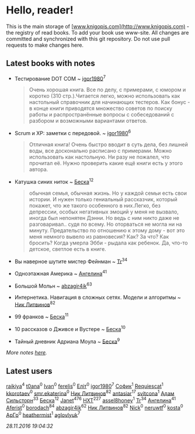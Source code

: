 # Hello, reader!
This is the main storage of [www.knigopis.com](http://www.knigopis.com) - the registry of read books.
To add your book use www-site. All changes are committed and synchronized with this git repository.
Do not use pull requests to make changes here.


## Latest books with notes
* Тестирование DOT COM ~ [igor1980](users/100/100003094239547-facebook)<sup>7</sup>
    > Очень хорошая книга. Все по делу, с примерами, с юмором и коротко (310 стр.).Читается легко, можно использовать как настольный справочник для начинающих тестеров. Как бонус - в конце книги приводятся множество советов по поиску работы и распространённые вопросы с собеседований с разбором и возможными вариантами ответов.

* Scrum и XP: заметки с передовой. ~ [igor1980](users/100/100003094239547-facebook)<sup>6</sup>
    > Отличная книга! Очень быстро вводит в суть дела, без лишней воды, все досконально расписано с примерами. Можно использовать как настольную. Ни разу не пожалел, что прочитал её. Нужно проверить какие ещё книги есть у этого автора.

* Катушка синих ниток ~ [Беска](users/157/1577468-vkontakte)<sup>12</sup>
    > обычная семья, обычная жизнь. Но у каждой семьи есть свои истории. И нужен только гениальный рассказчик, который покажет, что же такого особенного в них.Легко, без депрессии, особых негативных эмоций у меня не вызвало, иногда был непонятен Дэнни. Но ведь с ним никто даже не разговаривал.. судя по всему.  Но оторваться не могла ни на минуту. Предательство по отношению к этому дому - вот это меня немного вывело из равновесия? Как? За что? Как бросить? Когда умерла Эбби - рыдала как ребенок. Да, что-то детское, светлое есть в книге.

* Вы наверное шутите мистер Фейнман ~ [Tr](users/122/12282474-vkontakte)<sup>34</sup>

* Одноэтажная Америка ~ [Ангелина](users/837/83788782-vkontakte)<sup>41</sup>

* Большой Мольн ~ [abzagir4ik](users/362/3621623-vkontakte)<sup>63</sup>

* Интернетика. Навигация в сложных сетях. Модели и алгоритмы ~ [Ник Литвинов](users/lec/leczQ3Eya3-linkedin)<sup>82</sup>

* 99 франков ~ [Беска](users/157/1577468-vkontakte)<sup>11</sup>

* 10 рассказов о Дживсе и Вустере ~ [Беска](users/157/1577468-vkontakte)<sup>10</sup>

* Тайный дневник Адриана Моула ~ [Беска](users/157/1577468-vkontakte)<sup>9</sup>


_More notes [here](latest_books_with_notes.md)._


## Latest users
[raikiya](users/384/384194935-vkontakte)<sup>4</sup> 
[t0ana](users/279/279924540-vkontakte)<sup>0</sup> 
[Ivan](users/111/111629067695534050209-google)<sup>0</sup> 
[ferelis](users/246/246727869-vkontakte)<sup>0</sup> 
[Еліт](users/182/1825041101100550-facebook)<sup>0</sup> 
[igor1980](users/100/100003094239547-facebook)<sup>7</sup> 
[Софик](users/377/37777569-vkontakte)<sup>1</sup> 
[Requiescat](users/392/392839308-vkontakte)<sup>1</sup> 
[kkorotaev](users/552/5528389-vkontakte)<sup>0</sup> 
[smr.ekaterina](users/349/34912923-vkontakte)<sup>0</sup> 
[Ник Литвинов](users/241/241974816-vkontakte)<sup>82</sup> 
[antasiar](users/688/68827372-vkontakte)<sup>17</sup> 
[svitcona](users/405/40591581-vkontakte)<sup>1</sup> 
[Адам Сильсторн](users/253/253918564-vkontakte)<sup>33</sup> 
[Беска](users/157/1577468-vkontakte)<sup>12</sup> 
[Janet](users/205/20565064-vkontakte)<sup>476</sup> 
[HXT](users/100/100002563462782-facebook)<sup>227</sup> 
[assel8honey](users/278/278197993-vkontakte)<sup>1</sup> 
[Tr](users/122/12282474-vkontakte)<sup>34</sup> 
[Ангелина](users/837/83788782-vkontakte)<sup>41</sup> 
[Aferist](users/126/1260438620656982-facebook)<sup>0</sup> 
[borodach](users/157/15706320-vkontakte)<sup>84</sup> 
[abzagir4ik](users/362/3621623-vkontakte)<sup>62</sup> 
[Ник Литвинов](users/lec/leczQ3Eya3-linkedin)<sup>82</sup> 
[Nick](users/118/118390303977872287066-google)<sup>0</sup> 
[neruwtf](users/101/101038216126732796086-googleplus)<sup>0</sup> 
[kosta](users/126/12661513-vkontakte)<sup>0</sup> 
[АрГр](users/114/114189956128762241005-google)<sup>0</sup> 
[heathermist](users/270/270249728-vkontakte)<sup>1</sup> 
[aglovlyuk](users/113/113033184709492089410-google)<sup>7</sup> 


_28.11.2016 19:04:32_
